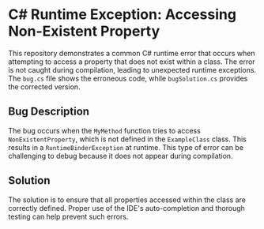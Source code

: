 # C# Runtime Exception: Accessing Non-Existent Property

This repository demonstrates a common C# runtime error that occurs when attempting to access a property that does not exist within a class.  The error is not caught during compilation, leading to unexpected runtime exceptions.  The `bug.cs` file shows the erroneous code, while `bugSolution.cs` provides the corrected version.

## Bug Description
The bug occurs when the `MyMethod` function tries to access `NonExistentProperty`, which is not defined in the `ExampleClass` class. This results in a `RuntimeBinderException` at runtime.  This type of error can be challenging to debug because it does not appear during compilation.

## Solution
The solution is to ensure that all properties accessed within the class are correctly defined.   Proper use of the IDE's auto-completion and thorough testing can help prevent such errors.